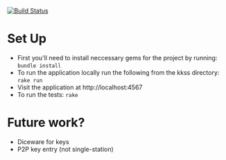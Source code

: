 [![Build Status](https://travis-ci.org/seattle-beach/kkss.svg?branch=master)](https://travis-ci.org/seattle-beach/kkss)

# Set Up
- First you'll need to install neccessary gems for the project by running:
	`bundle install`
- To run the application locally run the following from the kkss directory:
	`rake run`
- Visit the application at http://localhost:4567
- To run the tests:
	`rake`

# Future work?
- Diceware for keys
- P2P key entry (not single-station)
